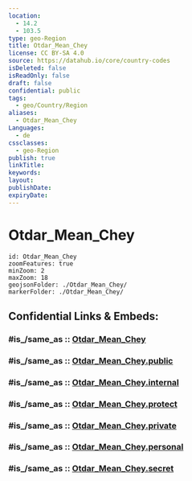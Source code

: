 ```yaml
---
location:
  - 14.2
  - 103.5
type: geo-Region
title: Otdar_Mean_Chey
license: CC BY-SA 4.0
source: https://datahub.io/core/country-codes
isDeleted: false
isReadOnly: false
draft: false
confidential: public
tags:
  - geo/Country/Region
aliases:
  - Otdar_Mean_Chey
Languages:
  - de
cssclasses:
  - geo-Region
publish: true
linkTitle:
keywords:
layout:
publishDate:
expiryDate:
---
```


# Otdar_Mean_Chey

```leaflet
id: Otdar_Mean_Chey
zoomFeatures: true 
minZoom: 2 
maxZoom: 18
geojsonFolder: ./Otdar_Mean_Chey/
markerFolder: ./Otdar_Mean_Chey/
```


## Confidential Links & Embeds: 

### #is_/same_as :: [Otdar_Mean_Chey](/_Standards/Earth/Continent/Asia/Asia~South~East/Cambodia/Provinces~Cambodia/Otdar_Mean_Chey.md) 

### #is_/same_as :: [Otdar_Mean_Chey.public](/_public/Earth/Continent/Asia/Asia~South~East/Cambodia/Provinces~Cambodia/Otdar_Mean_Chey.public.md) 

### #is_/same_as :: [Otdar_Mean_Chey.internal](/_internal/Earth/Continent/Asia/Asia~South~East/Cambodia/Provinces~Cambodia/Otdar_Mean_Chey.internal.md) 

### #is_/same_as :: [Otdar_Mean_Chey.protect](/_protect/Earth/Continent/Asia/Asia~South~East/Cambodia/Provinces~Cambodia/Otdar_Mean_Chey.protect.md) 

### #is_/same_as :: [Otdar_Mean_Chey.private](/_private/Earth/Continent/Asia/Asia~South~East/Cambodia/Provinces~Cambodia/Otdar_Mean_Chey.private.md) 

### #is_/same_as :: [Otdar_Mean_Chey.personal](/_personal/Earth/Continent/Asia/Asia~South~East/Cambodia/Provinces~Cambodia/Otdar_Mean_Chey.personal.md) 

### #is_/same_as :: [Otdar_Mean_Chey.secret](/_secret/Earth/Continent/Asia/Asia~South~East/Cambodia/Provinces~Cambodia/Otdar_Mean_Chey.secret.md)

